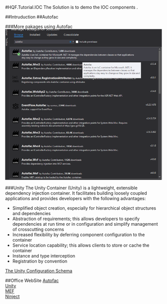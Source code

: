 #HQF.Tutorial.IOC
The Solution is to demo the IOC components .

##Intruduction
##Autofac

###More pakages using Autofac
![Autofac_nuget](Books\Pictures\autofac_nuget.png)


###Unity
The Unity Container (Unity) is a lightweight, extensible dependency injection container. It facilitates building loosely coupled applications and provides developers with the following advantages:

 - Simplified object creation, especially for hierarchical object structures and dependencies
 - Abstraction of requirements; this allows developers to specify dependencies at run time or in configuration and simplify management of crosscutting concerns
 - Increased flexibility by deferring component configuration to the container
 - Service location capability; this allows clients to store or cache the container
 - Instance and type interception
 - Registration by convention

[The Unity Configuration Schema](https://msdn.microsoft.com/en-us/library/ff660914.aspx)     



##Office WebSite
[Autofac](http://autofac.org/)  
[Unity](https://unity.codeplex.com/)   
[MEF](https://mef.codeplex.com/)    
[Ninject](http://www.ninject.org/)    